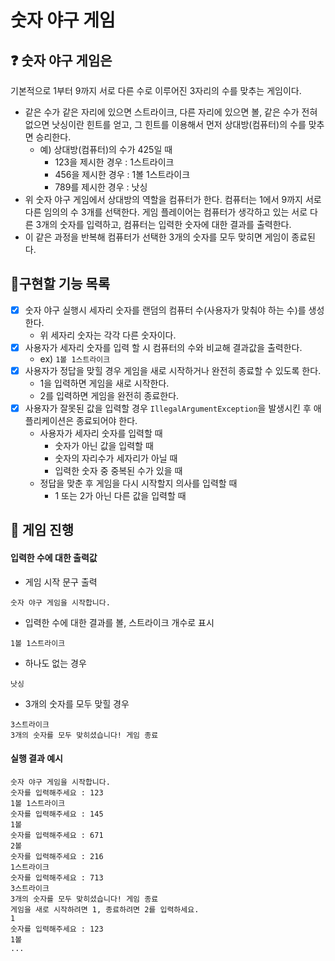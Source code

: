 # 숫자 야구 게임

## ❓ 숫자 야구 게임은

기본적으로 1부터 9까지 서로 다른 수로 이루어진 3자리의 수를 맞추는 게임이다.

- 같은 수가 같은 자리에 있으면 스트라이크, 다른 자리에 있으면 볼, 같은 수가 전혀 없으면 낫싱이란 힌트를 얻고, 그 힌트를 이용해서 먼저 상대방(컴퓨터)의 수를 맞추면 승리한다.
    - 예) 상대방(컴퓨터)의 수가 425일 때
        - 123을 제시한 경우 : 1스트라이크
        - 456을 제시한 경우 : 1볼 1스트라이크
        - 789를 제시한 경우 : 낫싱
- 위 숫자 야구 게임에서 상대방의 역할을 컴퓨터가 한다. 컴퓨터는 1에서 9까지 서로 다른 임의의 수 3개를 선택한다. 게임 플레이어는 컴퓨터가 생각하고 있는 서로 다른 3개의 숫자를 입력하고, 컴퓨터는 입력한 숫자에 대한
  결과를 출력한다.
- 이 같은 과정을 반복해 컴퓨터가 선택한 3개의 숫자를 모두 맞히면 게임이 종료된다.


## 📝구현할 기능 목록

- [X] 숫자 야구 실행시 세자리 숫자를 랜덤의 컴퓨터 수(사용자가 맞춰야 하는 수)를 생성한다.
    - 위 세자리 숫자는 각각 다른 숫자이다.
- [X] 사용자가 세자리 숫자를 입력 할 시 컴퓨터의 수와 비교해 결과값을 출력한다.
    - ex) `1볼 1스트라이크`
- [X] 사용자가 정답을 맞힐 경우 게임을 새로 시작하거나 완전히 종료할 수 있도록 한다.
    - 1을 입력하면 게임을 새로 시작한다.
    - 2를 입력하면 게임을 완전히 종료한다.
- [X] 사용자가 잘못된 값을 입력할 경우 `IllegalArgumentException`을 발생시킨 후 애플리케이션은 종료되어야 한다.
    - 사용자가 세자리 숫자를 입력할 때
        - 숫자가 아닌 값을 입력할 때
        - 숫자의 자리수가 세자리가 아닐 때
        - 입력한 숫자 중 중복된 수가 있을 때
    - 정답을 맞춘 후 게임을 다시 시작할지 의사를 입력할 때
        - 1 또는 2가 아닌 다른 값을 입력할 때


## 🚀 게임 진행

#### 입력한 수에 대한 출력값

- 게임 시작 문구 출력

```
숫자 야구 게임을 시작합니다.
``` 

- 입력한 수에 대한 결과를 볼, 스트라이크 개수로 표시

```
1볼 1스트라이크
```

- 하나도 없는 경우

```
낫싱
```

- 3개의 숫자를 모두 맞힐 경우

```
3스트라이크
3개의 숫자를 모두 맞히셨습니다! 게임 종료
```

#### 실행 결과 예시

```
숫자 야구 게임을 시작합니다.
숫자를 입력해주세요 : 123
1볼 1스트라이크
숫자를 입력해주세요 : 145
1볼
숫자를 입력해주세요 : 671
2볼
숫자를 입력해주세요 : 216
1스트라이크
숫자를 입력해주세요 : 713
3스트라이크
3개의 숫자를 모두 맞히셨습니다! 게임 종료
게임을 새로 시작하려면 1, 종료하려면 2를 입력하세요.
1
숫자를 입력해주세요 : 123
1볼
...
```
